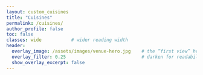 ```yaml
---
layout: custom_cuisines
title: "Cuisines"
permalink: /cuisines/
author_profile: false
toc: false
classes: wide           # wider reading width
header:
  overlay_image: /assets/images/venue-hero.jpg    # the “first view” hero
  overlay_filter: 0.25                            # darken for readability (0–1)
  show_overlay_excerpt: false
---
```

